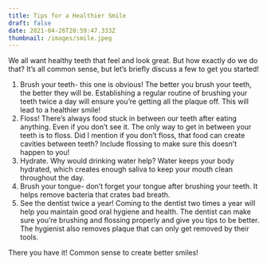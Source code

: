 ```yaml
---
title: Tips for a Healthier Smile
draft: false
date: 2021-04-26T20:59:47.333Z
thumbnail: /images/smile.jpeg
---
```

We all want healthy teeth that feel and look great. But how exactly do we do that? It’s all common sense, but let’s briefly discuss a few to get you started! 

1. Brush your teeth- this one is obvious! The better you brush your teeth, the better they will be. Establishing a regular routine of brushing your teeth twice a day will ensure you’re getting all the plaque off. This will lead to a healthier smile!
2. Floss! There’s always food stuck in between our teeth after eating anything. Even if you don’t see it. The only way to get in between your teeth is to floss. Did I mention if you don’t floss, that food can create cavities between teeth? Include flossing to make sure this doesn’t happen to you!
3. Hydrate. Why would drinking water help? Water keeps your body hydrated, which creates enough saliva to keep your mouth clean throughout the day. 
4. Brush your tongue- don’t forget your tongue after brushing your teeth. It helps remove bacteria that crates bad breath. 
5. See the dentist twice a year! Coming to the dentist two times a year will help you maintain good oral hygiene and health. The dentist can make sure you’re brushing and flossing properly and give you tips to be better. The hygienist also removes plaque that can only get removed by their tools. 

There you have it! Common sense to create better smiles!
